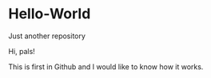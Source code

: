 # Hello-World
Just another repository

Hi, pals!

This is first in Github and I would like to know how it works. 
